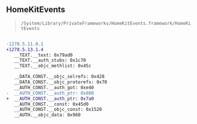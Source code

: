 ## HomeKitEvents

> `/System/Library/PrivateFrameworks/HomeKitEvents.framework/HomeKitEvents`

```diff

-1278.5.11.0.1
+1278.5.13.1.4
   __TEXT.__text: 0x79ad0
   __TEXT.__auth_stubs: 0x1c70
   __TEXT.__objc_methlist: 0x45c

   __DATA_CONST.__objc_selrefs: 0x428
   __DATA_CONST.__objc_protorefs: 0x70
   __AUTH_CONST.__auth_got: 0xe40
-  __AUTH_CONST.__auth_ptr: 0x860
+  __AUTH_CONST.__auth_ptr: 0x7a0
   __AUTH_CONST.__const: 0x45d0
   __AUTH_CONST.__objc_const: 0x1520
   __AUTH.__objc_data: 0x960

```
